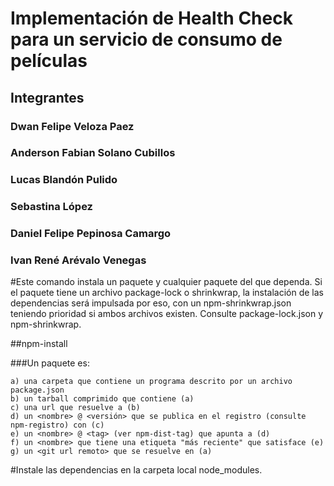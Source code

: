 # Implementación de Health Check para un servicio de consumo de películas

## Integrantes

### Dwan Felipe Veloza Paez
### Anderson Fabian Solano Cubillos
### Lucas Blandón Pulido
### Sebastina López
### Daniel Felipe Pepinosa Camargo
### Ivan René Arévalo Venegas


#Este comando instala un paquete y cualquier paquete del que dependa. Si el paquete tiene un archivo package-lock o shrinkwrap, la instalación de las dependencias será impulsada por eso, con un npm-shrinkwrap.json teniendo prioridad si ambos archivos existen. Consulte package-lock.json y npm-shrinkwrap.

##npm-install

###Un paquete es:

    a) una carpeta que contiene un programa descrito por un archivo package.json
    b) un tarball comprimido que contiene (a)
    c) una url que resuelve a (b)
    d) un <nombre> @ <versión> que se publica en el registro (consulte npm-registro) con (c)
    e) un <nombre> @ <tag> (ver npm-dist-tag) que apunta a (d)
    f) un <nombre> que tiene una etiqueta "más reciente" que satisface (e)
    g) un <git url remoto> que se resuelve en (a)
    
  #Instale las dependencias en la carpeta local node_modules.



